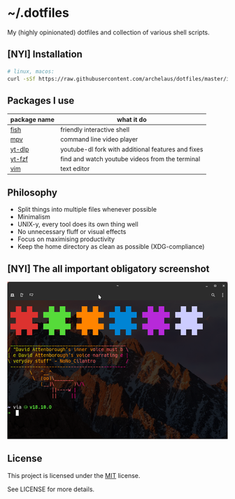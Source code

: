 # ~/.dotfiles
My (highly opinionated) dotfiles and collection of various shell scripts.

## [NYI] Installation

```sh
# linux, macos:
curl -sSf https://raw.githubusercontent.com/archelaus/dotfiles/master/install.sh | sh
```

## Packages I use

| package name | what it do |
| - | - |
[fish](https://fishshell.com/) | friendly interactive shell
[mpv](https://github.com/mpv-player/mpv) | command line video player
[yt-dlp](https://github.com/yt-dlp/yt-dlp) | youtube-dl fork with additional features and fixes
[yt-fzf](https://github.com/pystardust/ytfzf) | find and watch youtube videos from the terminal	
[vim](https://www.vim.org/) | text editor

## Philosophy
- Split things into multiple files whenever possible
- Minimalism
- UNIX-y, every tool does its own thing well
- No unnecessary fluff or visual effects
- Focus on maximising productivity
- Keep the home directory as clean as possible (XDG-compliance)

## [NYI] The all important obligatory screenshot

![desktop rice](desktop.png)

## License

This project is licensed under the
[MIT](https://en.wikipedia.org/wiki/MIT_License) license.

See LICENSE for more details.
